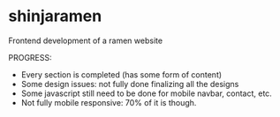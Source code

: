 # shinjaramen
Frontend development of a ramen website

PROGRESS:
- Every section is completed (has some form of content)
- Some design issues: not fully done finalizing all the designs
- Some javascript still need to be done for mobile navbar, contact, etc.
- Not fully mobile responsive: 70% of it is though.
